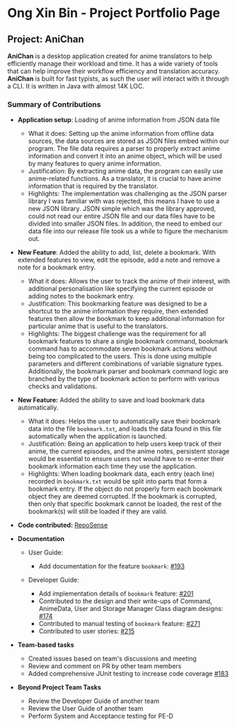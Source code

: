 # Ong Xin Bin - Project Portfolio Page

## Project: AniChan
**AniChan** is a desktop application created for anime translators to help efficiently manage their workload and time. It has a wide variety of tools that can help improve their workflow efficiency and translation accuracy. **AniChan** is built for fast typists, as such the user will interact with it through a CLI. It is written in Java with almost 14K LOC.

### Summary of Contributions

*   **Application setup**: Loading of anime information from JSON data file
    *   What it does: Setting up the anime information from offline data sources, the data sources are stored as JSON files embed within our program. The file data requires a parser to properly extract anime information and convert it into an anime object, which will be used by many features to query anime information.   
    *   Justification: By extracting anime data, the program can easily use anime-related functions. As a translator, it is crucial to have anime information that is required by the translator.
    *   Highlights: The implementation was challenging as the JSON parser library I was familiar with was rejected, this means I have to use a new JSON library. JSON simple which was the library approved, could not read our entire JSON file and our data files have to be divided into smaller JSON files. In addition, the need to embed our data file into our release file took us a while to figure the mechanism out. 

*   **New Feature**: Added the ability to add, list, delete a bookmark. With extended features to view, edit the episode, add a note and remove a note for a bookmark entry.
    *   What it does: Allows the user to track the anime of their interest, with additional personalisation like specifying the current episode or adding notes to the bookmark entry.
    *   Justification: This bookmarking feature was designed to be a shortcut to the anime information they require, then extended features then allow the bookmark to keep additional information for particular anime that is useful to the translators.
    *   Highlights: The biggest challenge was the requirement for all bookmark features to share a single bookmark command, bookmark command has to accommodate seven bookmark actions without being too complicated to the users. This is done using multiple parameters and different combinations of variable signature types. Additionally, the bookmark parser and bookmark command logic are branched by the type of bookmark action to perform with various checks and validations.

*   **New Feature:** Added the ability to save and load bookmark data automatically.
    *   What it does: Helps the user to automatically save their bookmark data into the file `bookmark.txt`, and loads the data found in this file automatically when the application is launched.
    *   Justification: Being an application to help users keep track of their anime, the current episodes, and the anime notes, persistent storage would be essential to ensure users not would have to re-enter their bookmark information each time they use the application.
    *   Highlights: When loading bookmark data, each entry (each line) recorded in `bookmark.txt` would be split into parts that form a bookmark entry. If the object do not properly form each bookmark object they are deemed corrupted. If the bookmark is corrupted, then only that specific bookmark cannot be loaded, the rest of the bookmark(s) will still be loaded if they are valid.

*   **Code contributed:** [RepoSense](https://nus-cs2113-ay2021s1.github.io/tp-dashboard/#search=n3wsoldier&sort=groupTitle&sortWithin=title&since=2020-09-27&timeframe=commit&mergegroup=&groupSelect=groupByRepos&breakdown=false&tabOpen=true&tabType=authorship&tabAuthor=n3wsoldier&tabRepo=AY2021S1-CS2113T-F12-2%2Ftp%5Bmaster%5D&authorshipIsMergeGroup=false&authorshipFileTypes=docs~functional-code~test-code~other)

*   **Documentation**
    *   User Guide:
        *   Add documentation for the feature `bookmark`: [#193](https://github.com/AY2021S1-CS2113T-F12-2/tp/pull/193)

    *   Developer Guide:
        *   Add implementation details of `bookmark` feature: [#201](https://github.com/AY2021S1-CS2113T-F12-2/tp/pull/201)
        *   Contributed to the design and their write-ups of Command, AnimeData, User and Storage Manager Class diagram designs: [#174](https://github.com/AY2021S1-CS2113T-F12-2/tp/pull/174)
        *   Contributed to manual testing of `bookmark` feature: [#271](https://github.com/AY2021S1-CS2113T-F12-2/tp/pull/271)
        *   Contributed to user stories: [#215](https://github.com/AY2021S1-CS2113T-F12-2/tp/pull/215)

*   **Team-based tasks**
    *   Created issues based on team's discussions and meeting
    *   Review and comment on PR by other team members 
    *   Added comprehensive JUnit testing to increase code coverage [#183](https://github.com/AY2021S1-CS2113T-F12-2/tp/pull/183)

*   **Beyond Project Team Tasks**
    *   Review the Developer Guide of another team
    *   Review the User Guide of another team
    *   Perform System and Acceptance testing for PE-D